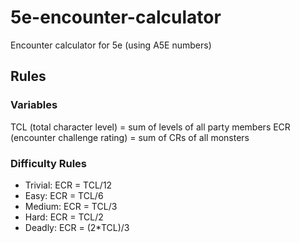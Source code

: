 # 5e-encounter-calculator
Encounter calculator for 5e (using A5E numbers)

## Rules

### Variables

TCL (total character level) = sum of levels of all party members
ECR (encounter challenge rating) = sum of CRs of all monsters

### Difficulty Rules

- Trivial: ECR = TCL/12
- Easy: ECR = TCL/6
- Medium: ECR = TCL/3
- Hard: ECR = TCL/2
- Deadly: ECR = (2*TCL)/3

